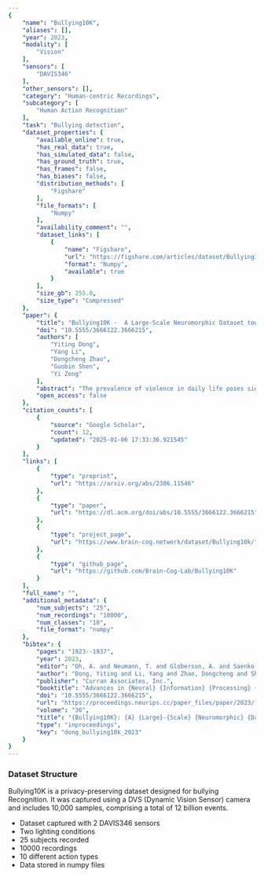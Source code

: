 ```yaml
---
{
    "name": "Bullying10K",
    "aliases": [],
    "year": 2023,
    "modality": [
        "Vision"
    ],
    "sensors": [
        "DAVIS346"
    ],
    "other_sensors": [],
    "category": "Human-centric Recordings",
    "subcategory": [
        "Human Action Recognition"
    ],
    "task": "Bullying detection",
    "dataset_properties": {
        "available_online": true,
        "has_real_data": true,
        "has_simulated_data": false,
        "has_ground_truth": true,
        "has_frames": false,
        "has_biases": false,
        "distribution_methods": [
            "Figshare"
        ],
        "file_formats": [
            "Numpy"
        ],
        "availability_comment": "",
        "dataset_links": [
            {
                "name": "Figshare",
                "url": "https://figshare.com/articles/dataset/Bullying10k/19160663",
                "format": "Numpy",
                "available": true
            }
        ],
        "size_gb": 255.0,
        "size_type": "Compressed"
    },
    "paper": {
        "title": "Bullying10K -  A Large-Scale Neuromorphic Dataset towards Privacy-Preserving Bullying Recognition",
        "doi": "10.5555/3666122.3666215",
        "authors": [
            "Yiting Dong",
            "Yang Li",
            "Dongcheng Zhao",
            "Guobin Shen",
            "Yi Zeng"
        ],
        "abstract": "The prevalence of violence in daily life poses significant threats to individuals' physical and mental well-being. Using surveillance cameras in public spaces has proven effective in proactively deterring and preventing such incidents. However, concerns regarding privacy invasion have emerged due to their widespread deployment.To address the problem, we leverage Dynamic Vision Sensors (DVS) cameras to detect violent incidents and preserve privacy since it captures pixel brightness variations instead of static imagery. We introduce the Bullying10K dataset, encompassing various actions, complex movements, and occlusions from real-life scenarios. It provides three benchmarks for evaluating different tasks: action recognition, temporal action localization, and pose estimation. With 10,000 event segments, totaling 12 billion events and 255 GB of data, Bullying10K contributes significantly by balancing violence detection and personal privacy persevering. And it also poses a challenge to the neuromorphic dataset. It will serve as a valuable resource for training and developing privacy-protecting video systems. The Bullying10K opens new possibilities for innovative approaches in these domains.",
        "open_access": false
    },
    "citation_counts": [
        {
            "source": "Google Scholar",
            "count": 12,
            "updated": "2025-01-06 17:33:36.921545"
        }
    ],
    "links": [
        {
            "type": "preprint",
            "url": "https://arxiv.org/abs/2306.11546"
        },
        {
            "type": "paper",
            "url": "https://dl.acm.org/doi/abs/10.5555/3666122.3666215"
        },
        {
            "type": "project_page",
            "url": "https://www.brain-cog.network/dataset/Bullying10k/"
        },
        {
            "type": "github_page",
            "url": "https://github.com/Brain-Cog-Lab/Bullying10K"
        }
    ],
    "full_name": "",
    "additional_metadata": {
        "num_subjects": "25",
        "num_recordings": "10000",
        "num_classes": "10",
        "file_format": "numpy"
    },
    "bibtex": {
        "pages": "1923--1937",
        "year": 2023,
        "editor": "Oh, A. and Neumann, T. and Globerson, A. and Saenko, K. and Hardt, M. and Levine, S.",
        "author": "Dong, Yiting and Li, Yang and Zhao, Dongcheng and Shen, Guobin and Zeng, Yi",
        "publisher": "Curran Associates, Inc.",
        "booktitle": "Advances in {Neural} {Information} {Processing} {Systems}",
        "doi": "10.5555/3666122.3666215",
        "url": "https://proceedings.neurips.cc/paper_files/paper/2023/file/05ffe69463062b7f9fb506c8351ffdd7-Paper-Datasets_and_Benchmarks.pdf",
        "volume": "36",
        "title": "{Bullying10K}: {A} {Large}-{Scale} {Neuromorphic} {Dataset} towards {Privacy}-{Preserving} {Bullying} {Recognition}",
        "type": "inproceedings",
        "key": "dong_bullying10k_2023"
    }
}
---
```



### Dataset Structure 

Bullying10K is a privacy-preserving dataset designed for bullying Recognition. It was captured using a DVS (Dynamic Vision Sensor) camera and includes 10,000 samples, comprising a total of 12 billion events.

- Dataset captured with 2 DAVIS346 sensors
- Two lighting conditions 
- 25 subjects recorded 
- 10000 recordings
- 10 different action types
- Data stored in numpy files